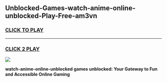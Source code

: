 
## Unblocked-Games-watch-anime-online-unblocked-Play-Free-am3vn
<h3>
<a href="https://premium76.site?title=watch-anime-online-unblocked&ref=20M">CLICK TO PLAY</a></h3>
<hr>

<h3>
<a href="https://premium76.site?title=watch-anime-online-unblocked&ref=20M">CLICK 2 PLAY</a>
  
</h3>

<a href="https://premium76.site?title=watch-anime-online-unblocked&ref=19M"><img src="https://clearcache.store/games.png"></a>


**watch-anime-online-unblocked games unblocked: Your Gateway to Fun and Accessible Online Gaming**
